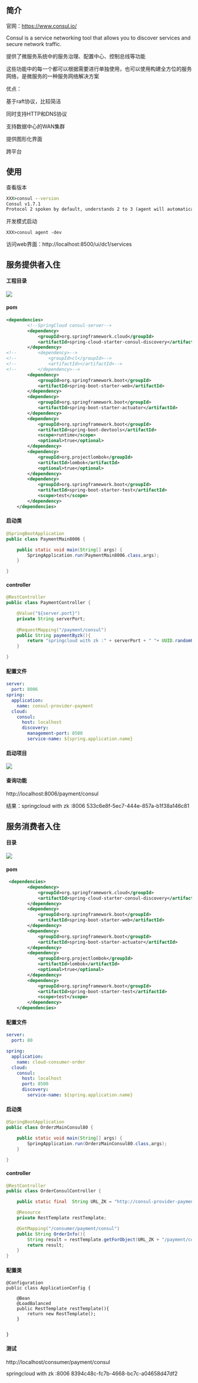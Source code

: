 ## 简介

官网：https://www.consul.io/

Consul is a service networking tool that allows you to discover services and secure network traffic.



提供了微服务系统中的服务治理、配置中心、控制总线等功能

这些功能中的每一个都可以根据需要进行单独使用，也可以使用构建全方位的服务网络，是微服务的一种服务网络解决方案



优点：

基于raft协议，比较简洁

同时支持HTTP和DNS协议

支持数据中心的WAN集群

提供图形化界面

跨平台



## 使用

查看版本

```cmd
XXX>consul --version
Consul v1.7.1
Protocol 2 spoken by default, understands 2 to 3 (agent will automatically use protocol >2 when speaking to compatible agents)
```



开发模式启动

```
XXX>consul agent -dev
```



访问web界面：http://localhost:8500/ui/dc1/services



## 服务提供者入住

#### 工程目录

![](picc/consul支付模块目录.png)



#### pom

```xml
<dependencies>
        <!--SpringCloud consul-server-->
        <dependency>
            <groupId>org.springframework.cloud</groupId>
            <artifactId>spring-cloud-starter-consul-discovery</artifactId>
        </dependency>
<!--        <dependency>-->
<!--            <groupId>cl</groupId>-->
<!--            <artifactId></artifactId>-->
<!--        </dependency>-->
        <dependency>
            <groupId>org.springframework.boot</groupId>
            <artifactId>spring-boot-starter-web</artifactId>
        </dependency>
        <dependency>
            <groupId>org.springframework.boot</groupId>
            <artifactId>spring-boot-starter-actuator</artifactId>
        </dependency>
        <dependency>
            <groupId>org.springframework.boot</groupId>
            <artifactId>spring-boot-devtools</artifactId>
            <scope>runtime</scope>
            <optional>true</optional>
        </dependency>
        <dependency>
            <groupId>org.projectlombok</groupId>
            <artifactId>lombok</artifactId>
            <optional>true</optional>
        </dependency>
        <dependency>
            <groupId>org.springframework.boot</groupId>
            <artifactId>spring-boot-starter-test</artifactId>
            <scope>test</scope>
        </dependency>
    </dependencies>
```



#### 启动类

```java
@SpringBootApplication
public class PaymentMain8006 {

    public static void main(String[] args) {
        SpringApplication.run(PaymentMain8006.class,args);
    }

}
```



#### controller

```java
@RestController
public class PaymentController {

    @Value("${server.port}")
    private String serverPort;
    
    @RequestMapping("/payment/consul")
    public String paymentByzk(){
        return "springcloud with zk :" + serverPort + " "+ UUID.randomUUID().toString();
    }

}
```



#### 配置文件

```yml
server:
  port: 8006
spring:
  application:
    name: consul-provider-payment
  cloud:
    consul:
      host: localhost
      discovery:
        management-port: 8500
        service-name: ${spring.application.name}
```



#### 启动项目

![](picc/consul的支付模块的界面.png)



#### 查询功能

http://localhost:8006/payment/consul

结果：springcloud with zk :8006 533c6e8f-5ec7-444e-857a-b1f38a146c81





## 服务消费者入住

#### 目录

![](picc/consul订单目录.png)



#### pom

```xml
 <dependencies>
        <dependency>
            <groupId>org.springframework.cloud</groupId>
            <artifactId>spring-cloud-starter-consul-discovery</artifactId>
        </dependency>
        <dependency>
            <groupId>org.springframework.boot</groupId>
            <artifactId>spring-boot-starter-web</artifactId>
        </dependency>
        <dependency>
            <groupId>org.springframework.boot</groupId>
            <artifactId>spring-boot-starter-actuator</artifactId>
        </dependency>
        <dependency>
            <groupId>org.projectlombok</groupId>
            <artifactId>lombok</artifactId>
            <optional>true</optional>
        </dependency>
        <dependency>
            <groupId>org.springframework.boot</groupId>
            <artifactId>spring-boot-starter-test</artifactId>
            <scope>test</scope>
        </dependency>
    </dependencies>

```



#### 配置文件

```yml
server:
  port: 80

spring:
  application:
    name: cloud-consumer-order
  cloud:
    consul:
      host: localhost
      port: 8500
      discovery:
        service-name: ${spring.application.name}
```



#### 启动类

```java
@SpringBootApplication
public class OrderzMainConsul80 {

    public static void main(String[] args) {
        SpringApplication.run(OrderzMainConsul80.class,args);
    }

}
```



#### controller

```java
@RestController
public class OrderConsulController {

    public static final  String URL_ZK = "http://consul-provider-payment";

    @Resource
    private RestTemplate restTemplate;

    @GetMapping("/consumer/payment/consul")
    public String OrderInfo(){
        String result = restTemplate.getForObject(URL_ZK + "/payment/consul",String.class);
        return result;
    }
}
```



#### 配置类

```
@Configuration
public class ApplicationConfig {

    @Bean
    @LoadBalanced
    public RestTemplate restTemplate(){
        return new RestTemplate();
    }


}
```



#### 测试

http://localhost/consumer/payment/consul

springcloud with zk :8006 8394c48c-fc7b-4668-bc7c-a04658d47df2

